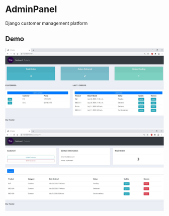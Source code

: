 # AdminPanel
Django customer management platform



## Demo

![A dmeo of the project](./demo1.JPG)
![A dmeo of the project](./demo2.JPG)
